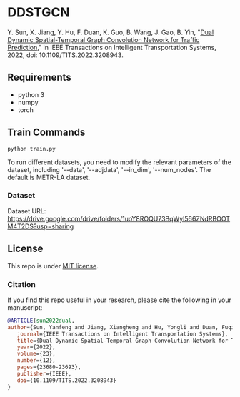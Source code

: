 # DDSTGCN

Y. Sun, X. Jiang, Y. Hu, F. Duan, K. Guo, B. Wang, J. Gao, B. Yin, "[Dual Dynamic Spatial-Temporal Graph Convolution Network for Traffic Prediction](https://ieeexplore.ieee.org/document/9912360)," in IEEE Transactions on Intelligent Transportation Systems, 2022, doi: 10.1109/TITS.2022.3208943.


## Requirements

- python 3
- numpy
- torch

## Train Commands

```
python train.py
```
To run different datasets, you need to modify the relevant parameters of the dataset, including '--data', '--adjdata', '--in_dim', '--num_nodes'. The default is METR-LA dataset.


### Dataset

<!--六个数据集基本信息--data --adjdata --in_dim --num_nodes-->
Dataset URL: https://drive.google.com/drive/folders/1uoY8ROQU73BqWyl566ZNdRBOOTM4T2DS?usp=sharing


## License
This repo is under [MIT license](LICENSE).


### Citation
If you find this repo useful in your research, please cite the following in your manuscript:

```bibtex
@ARTICLE{sun2022dual,
author={Sun, Yanfeng and Jiang, Xiangheng and Hu, Yongli and Duan, Fuqing and Guo, Kan and Wang, Boyue and Gao, Junbin and Yin, Baocai},
   journal={IEEE Transactions on Intelligent Transportation Systems},
   title={Dual Dynamic Spatial-Temporal Graph Convolution Network for Traffic Prediction},
   year={2022},
   volume={23},
   number={12},
   pages={23680-23693},
   publisher={IEEE},
   doi={10.1109/TITS.2022.3208943}
}
```
